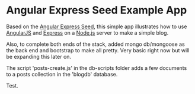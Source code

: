 # Angular Express Seed Example App

Based on the [Angular Express Seed](https://github.com/btford/angular-express-seed), this simple app illustrates how to use [AngularJS](http://angularjs.org/) and [Express](http://expressjs.com/) on a [Node.js](http://nodejs.org/) server to make a simple blog.

Also, to complete both ends of the stack, added mongo db/mongoose as the back end and bootstrap to make all pretty. Very basic right now but will be expanding this later on.

The script 'posts-create.js' in the db-scripts folder adds a few documents to a posts collection in the 'blogdb' database.

Test.